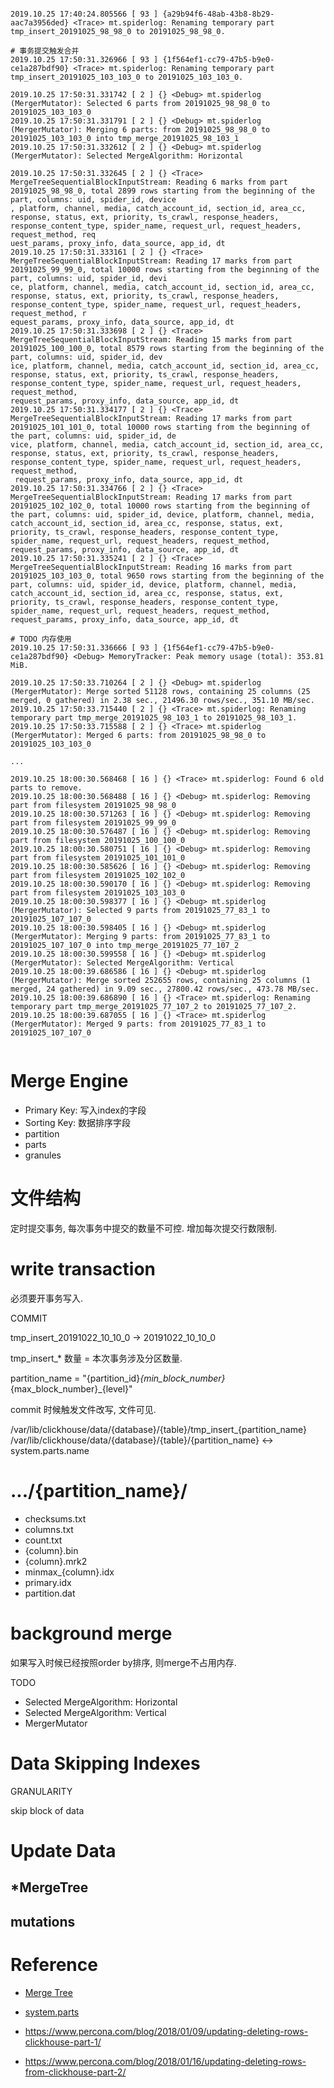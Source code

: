 ```

2019.10.25 17:40:24.805566 [ 93 ] {a29b94f6-48ab-43b8-8b29-aac7a3956ded} <Trace> mt.spiderlog: Renaming temporary part tmp_insert_20191025_98_98_0 to 20191025_98_98_0.

# 事务提交触发合并
2019.10.25 17:50:31.326966 [ 93 ] {1f564ef1-cc79-47b5-b9e0-ce1a287bdf90} <Trace> mt.spiderlog: Renaming temporary part tmp_insert_20191025_103_103_0 to 20191025_103_103_0.

2019.10.25 17:50:31.331742 [ 2 ] {} <Debug> mt.spiderlog (MergerMutator): Selected 6 parts from 20191025_98_98_0 to 20191025_103_103_0
2019.10.25 17:50:31.331791 [ 2 ] {} <Debug> mt.spiderlog (MergerMutator): Merging 6 parts: from 20191025_98_98_0 to 20191025_103_103_0 into tmp_merge_20191025_98_103_1
2019.10.25 17:50:31.332612 [ 2 ] {} <Debug> mt.spiderlog (MergerMutator): Selected MergeAlgorithm: Horizontal

2019.10.25 17:50:31.332645 [ 2 ] {} <Trace> MergeTreeSequentialBlockInputStream: Reading 6 marks from part 20191025_98_98_0, total 2899 rows starting from the beginning of the part, columns: uid, spider_id, device
, platform, channel, media, catch_account_id, section_id, area_cc, response, status, ext, priority, ts_crawl, response_headers, response_content_type, spider_name, request_url, request_headers, request_method, req
uest_params, proxy_info, data_source, app_id, dt
2019.10.25 17:50:31.333161 [ 2 ] {} <Trace> MergeTreeSequentialBlockInputStream: Reading 17 marks from part 20191025_99_99_0, total 10000 rows starting from the beginning of the part, columns: uid, spider_id, devi
ce, platform, channel, media, catch_account_id, section_id, area_cc, response, status, ext, priority, ts_crawl, response_headers, response_content_type, spider_name, request_url, request_headers, request_method, r
equest_params, proxy_info, data_source, app_id, dt
2019.10.25 17:50:31.333698 [ 2 ] {} <Trace> MergeTreeSequentialBlockInputStream: Reading 15 marks from part 20191025_100_100_0, total 8579 rows starting from the beginning of the part, columns: uid, spider_id, dev
ice, platform, channel, media, catch_account_id, section_id, area_cc, response, status, ext, priority, ts_crawl, response_headers, response_content_type, spider_name, request_url, request_headers, request_method,
request_params, proxy_info, data_source, app_id, dt
2019.10.25 17:50:31.334177 [ 2 ] {} <Trace> MergeTreeSequentialBlockInputStream: Reading 17 marks from part 20191025_101_101_0, total 10000 rows starting from the beginning of the part, columns: uid, spider_id, de
vice, platform, channel, media, catch_account_id, section_id, area_cc, response, status, ext, priority, ts_crawl, response_headers, response_content_type, spider_name, request_url, request_headers, request_method,
 request_params, proxy_info, data_source, app_id, dt
2019.10.25 17:50:31.334766 [ 2 ] {} <Trace> MergeTreeSequentialBlockInputStream: Reading 17 marks from part 20191025_102_102_0, total 10000 rows starting from the beginning of the part, columns: uid, spider_id, device, platform, channel, media, catch_account_id, section_id, area_cc, response, status, ext, priority, ts_crawl, response_headers, response_content_type, spider_name, request_url, request_headers, request_method, request_params, proxy_info, data_source, app_id, dt
2019.10.25 17:50:31.335241 [ 2 ] {} <Trace> MergeTreeSequentialBlockInputStream: Reading 16 marks from part 20191025_103_103_0, total 9650 rows starting from the beginning of the part, columns: uid, spider_id, device, platform, channel, media, catch_account_id, section_id, area_cc, response, status, ext, priority, ts_crawl, response_headers, response_content_type, spider_name, request_url, request_headers, request_method, request_params, proxy_info, data_source, app_id, dt

# TODO 内存使用
2019.10.25 17:50:31.336666 [ 93 ] {1f564ef1-cc79-47b5-b9e0-ce1a287bdf90} <Debug> MemoryTracker: Peak memory usage (total): 353.81 MiB.

2019.10.25 17:50:33.710264 [ 2 ] {} <Debug> mt.spiderlog (MergerMutator): Merge sorted 51128 rows, containing 25 columns (25 merged, 0 gathered) in 2.38 sec., 21496.30 rows/sec., 351.10 MB/sec.
2019.10.25 17:50:33.715440 [ 2 ] {} <Trace> mt.spiderlog: Renaming temporary part tmp_merge_20191025_98_103_1 to 20191025_98_103_1.
2019.10.25 17:50:33.715588 [ 2 ] {} <Trace> mt.spiderlog (MergerMutator): Merged 6 parts: from 20191025_98_98_0 to 20191025_103_103_0

...

2019.10.25 18:00:30.568468 [ 16 ] {} <Trace> mt.spiderlog: Found 6 old parts to remove.
2019.10.25 18:00:30.568488 [ 16 ] {} <Debug> mt.spiderlog: Removing part from filesystem 20191025_98_98_0
2019.10.25 18:00:30.571263 [ 16 ] {} <Debug> mt.spiderlog: Removing part from filesystem 20191025_99_99_0
2019.10.25 18:00:30.576487 [ 16 ] {} <Debug> mt.spiderlog: Removing part from filesystem 20191025_100_100_0
2019.10.25 18:00:30.580751 [ 16 ] {} <Debug> mt.spiderlog: Removing part from filesystem 20191025_101_101_0
2019.10.25 18:00:30.585626 [ 16 ] {} <Debug> mt.spiderlog: Removing part from filesystem 20191025_102_102_0
2019.10.25 18:00:30.590170 [ 16 ] {} <Debug> mt.spiderlog: Removing part from filesystem 20191025_103_103_0
2019.10.25 18:00:30.598377 [ 16 ] {} <Debug> mt.spiderlog (MergerMutator): Selected 9 parts from 20191025_77_83_1 to 20191025_107_107_0
2019.10.25 18:00:30.598405 [ 16 ] {} <Debug> mt.spiderlog (MergerMutator): Merging 9 parts: from 20191025_77_83_1 to 20191025_107_107_0 into tmp_merge_20191025_77_107_2
2019.10.25 18:00:30.599558 [ 16 ] {} <Debug> mt.spiderlog (MergerMutator): Selected MergeAlgorithm: Vertical
2019.10.25 18:00:39.686586 [ 16 ] {} <Debug> mt.spiderlog (MergerMutator): Merge sorted 252655 rows, containing 25 columns (1 merged, 24 gathered) in 9.09 sec., 27800.42 rows/sec., 473.78 MB/sec.
2019.10.25 18:00:39.686890 [ 16 ] {} <Trace> mt.spiderlog: Renaming temporary part tmp_merge_20191025_77_107_2 to 20191025_77_107_2.
2019.10.25 18:00:39.687055 [ 16 ] {} <Trace> mt.spiderlog (MergerMutator): Merged 9 parts: from 20191025_77_83_1 to 20191025_107_107_0


```


# Merge Engine


- Primary Key: 写入index的字段
- Sorting Key: 数据排序字段
- partition
- parts
- granules

# 文件结构

定时提交事务, 每次事务中提交的数量不可控.
增加每次提交行数限制.

# write transaction

必须要开事务写入.

COMMIT

tmp_insert_20191022_10_10_0 -> 20191022_10_10_0

tmp_insert_* 数量 = 本次事务涉及分区数量.

partition_name = "{partition_id}_{min_block_number}_{max_block_number}_{level}"

commit 时候触发文件改写, 文件可见.

/var/lib/clickhouse/data/{database}/{table}/tmp_insert_{partition_name}
/var/lib/clickhouse/data/{database}/{table}/{partition_name} <-> system.parts.name

# .../{partition_name}/

- checksums.txt
- columns.txt
- count.txt
- {column}.bin
- {column}.mrk2
- minmax_{column}.idx
- primary.idx
- partition.dat

# background merge

如果写入时候已经按照order by排序, 则merge不占用内存.

TODO

- Selected MergeAlgorithm: Horizontal
- Selected MergeAlgorithm: Vertical
- MergerMutator


# Data Skipping Indexes

GRANULARITY

skip block of data

# Update Data

## *MergeTree

## mutations


# Reference

- [Merge Tree](https://clickhouse.yandex/docs/en/operations/table_engines/mergetree/)
- [system.parts](https://clickhouse.yandex/docs/en/operations/system_tables/#system_tables-parts)

- https://www.percona.com/blog/2018/01/09/updating-deleting-rows-clickhouse-part-1/
- https://www.percona.com/blog/2018/01/16/updating-deleting-rows-from-clickhouse-part-2/
